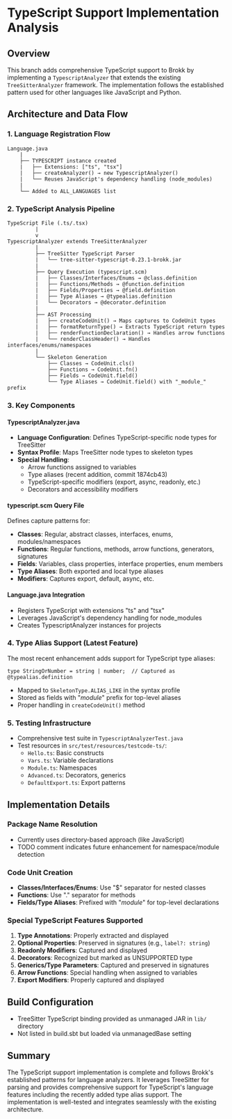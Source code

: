 # TypeScript Support Implementation Analysis

## Overview
This branch adds comprehensive TypeScript support to Brokk by implementing a `TypescriptAnalyzer` that extends the existing `TreeSitterAnalyzer` framework. The implementation follows the established pattern used for other languages like JavaScript and Python.

## Architecture and Data Flow

### 1. Language Registration Flow
```
Language.java
    |
    ├── TYPESCRIPT instance created
    |   ├── Extensions: ["ts", "tsx"]
    |   ├── createAnalyzer() → new TypescriptAnalyzer()
    |   └── Reuses JavaScript's dependency handling (node_modules)
    |
    └── Added to ALL_LANGUAGES list
```

### 2. TypeScript Analysis Pipeline
```
TypeScript File (.ts/.tsx)
         |
         v
TypescriptAnalyzer extends TreeSitterAnalyzer
         |
         ├── TreeSitter TypeScript Parser
         |   └── tree-sitter-typescript-0.23.1-brokk.jar
         |
         ├── Query Execution (typescript.scm)
         |   ├── Classes/Interfaces/Enums → @class.definition
         |   ├── Functions/Methods → @function.definition
         |   ├── Fields/Properties → @field.definition
         |   ├── Type Aliases → @typealias.definition
         |   └── Decorators → @decorator.definition
         |
         ├── AST Processing
         |   ├── createCodeUnit() → Maps captures to CodeUnit types
         |   ├── formatReturnType() → Extracts TypeScript return types
         |   ├── renderFunctionDeclaration() → Handles arrow functions
         |   └── renderClassHeader() → Handles interfaces/enums/namespaces
         |
         └── Skeleton Generation
             ├── Classes → CodeUnit.cls()
             ├── Functions → CodeUnit.fn()
             ├── Fields → CodeUnit.field()
             └── Type Aliases → CodeUnit.field() with "_module_" prefix
```

### 3. Key Components

#### TypescriptAnalyzer.java
- **Language Configuration**: Defines TypeScript-specific node types for TreeSitter
- **Syntax Profile**: Maps TreeSitter node types to skeleton types
- **Special Handling**:
  - Arrow functions assigned to variables
  - Type aliases (recent addition, commit 1874cb43)
  - TypeScript-specific modifiers (export, async, readonly, etc.)
  - Decorators and accessibility modifiers

#### typescript.scm Query File
Defines capture patterns for:
- **Classes**: Regular, abstract classes, interfaces, enums, modules/namespaces
- **Functions**: Regular functions, methods, arrow functions, generators, signatures
- **Fields**: Variables, class properties, interface properties, enum members
- **Type Aliases**: Both exported and local type aliases
- **Modifiers**: Captures export, default, async, etc.

#### Language.java Integration
- Registers TypeScript with extensions "ts" and "tsx"
- Leverages JavaScript's dependency handling for node_modules
- Creates TypescriptAnalyzer instances for projects

### 4. Type Alias Support (Latest Feature)
The most recent enhancement adds support for TypeScript type aliases:
```
type StringOrNumber = string | number;  // Captured as @typealias.definition
```
- Mapped to `SkeletonType.ALIAS_LIKE` in the syntax profile
- Stored as fields with "_module_" prefix for top-level aliases
- Proper handling in `createCodeUnit()` method

### 5. Testing Infrastructure
- Comprehensive test suite in `TypescriptAnalyzerTest.java`
- Test resources in `src/test/resources/testcode-ts/`:
  - `Hello.ts`: Basic constructs
  - `Vars.ts`: Variable declarations
  - `Module.ts`: Namespaces
  - `Advanced.ts`: Decorators, generics
  - `DefaultExport.ts`: Export patterns

## Implementation Details

### Package Name Resolution
- Currently uses directory-based approach (like JavaScript)
- TODO comment indicates future enhancement for namespace/module detection

### Code Unit Creation
- **Classes/Interfaces/Enums**: Use "$" separator for nested classes
- **Functions**: Use "." separator for methods
- **Fields/Type Aliases**: Prefixed with "_module_" for top-level declarations

### Special TypeScript Features Supported
1. **Type Annotations**: Properly extracted and displayed
2. **Optional Properties**: Preserved in signatures (e.g., `label?: string`)
3. **Readonly Modifiers**: Captured and displayed
4. **Decorators**: Recognized but marked as UNSUPPORTED type
5. **Generics/Type Parameters**: Captured and preserved in signatures
6. **Arrow Functions**: Special handling when assigned to variables
7. **Export Modifiers**: Properly captured and displayed

## Build Configuration
- TreeSitter TypeScript binding provided as unmanaged JAR in `lib/` directory
- Not listed in build.sbt but loaded via unmanagedBase setting

## Summary
The TypeScript support implementation is complete and follows Brokk's established patterns for language analyzers. It leverages TreeSitter for parsing and provides comprehensive support for TypeScript's language features including the recently added type alias support. The implementation is well-tested and integrates seamlessly with the existing architecture.